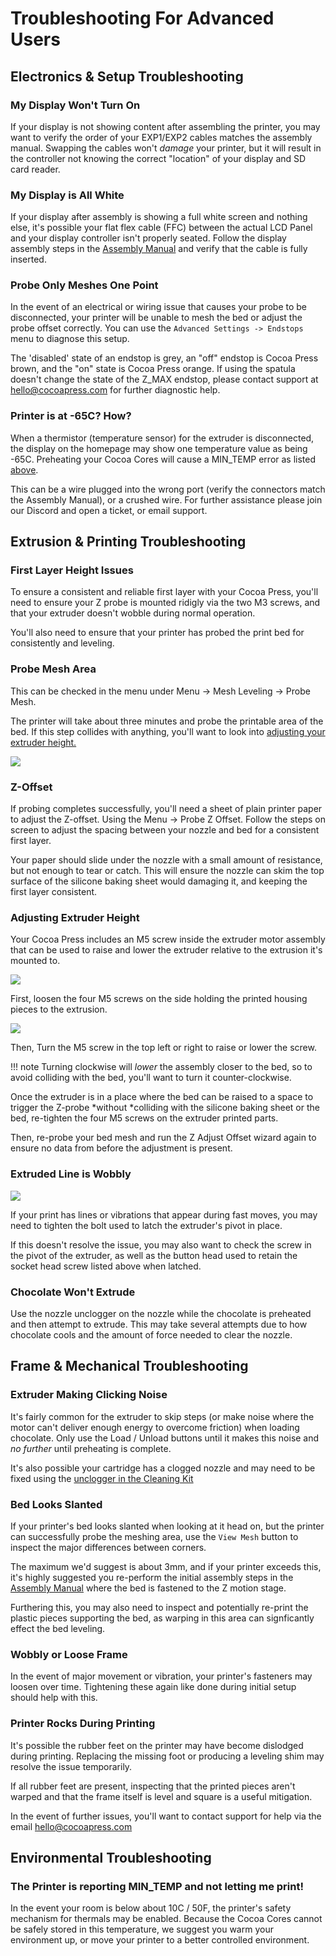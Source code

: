 # Troubleshooting For Advanced Users

## Electronics & Setup Troubleshooting

### My Display Won't Turn On

If your display is not showing content after assembling the printer, you may want to verify the order of your EXP1/EXP2 cables matches the assembly manual.  Swapping the cables won't *damage* your printer, but it will result in the controller not knowing the correct "location" of your display and SD card reader.

### My Display is All White
If your display after assembly is showing a full white screen and nothing else, it's possible your flat flex cable (FFC) between the actual LCD Panel and your display controller isn't properly seated.  Follow the display assembly steps in the [Assembly Manual](../Assembly/index.md) and verify that the cable is fully inserted.

### Probe Only Meshes One Point

In the event of an electrical or wiring issue that causes your probe to be disconnected, your printer will be unable to mesh the bed or adjust the probe offset correctly.  You can use the `Advanced Settings -> Endstops` menu to diagnose this setup.

The 'disabled' state of an endstop is grey, an "off" endstop is Cocoa Press brown, and the "on" state is Cocoa Press orange.  If using the spatula doesn't change the state of the Z_MAX endstop, please contact support at <a href="mailto:hello@cocoapress.com">hello@cocoapress.com</a> for further diagnostic help.

### Printer is at -65C?  How?

When a thermistor (temperature sensor) for the extruder is disconnected, the display on the homepage may show one temperature value as being -65C.  Preheating your Cocoa Cores will cause a MIN_TEMP error as listed [above](#the-printer-is-reporting-min_temp-and-not-letting-me-print).

This can be a wire plugged into the wrong port (verify the connectors match the Assembly Manual), or a crushed wire.  For further assistance please join our Discord and open a ticket, or email support.  

## Extrusion & Printing Troubleshooting

### First Layer Height Issues

To ensure a consistent and reliable first layer with your Cocoa Press, you'll need to ensure your Z probe is mounted ridigly via the two M3 screws, and that your extruder doesn't wobble during normal operation.

You'll also need to ensure that your printer has probed the print bed for consistently and leveling.  

### Probe Mesh Area

This can be checked in the menu under Menu -> Mesh Leveling -> Probe Mesh.

The printer will take about three minutes and probe the printable area of the bed.  If this step collides with anything, you'll want to look into [adjusting your extruder height.](#adjusting-extruder-height)

![](../img/printer/probing_mesh_main_menu.jpg)

### Z-Offset

If probing completes successfully, you'll need a sheet of plain printer paper to adjust the Z-offset.  Using the Menu -> Probe Z Offset.  Follow the steps on screen to adjust the spacing between your nozzle and bed for a consistent first layer.

Your paper should slide under the nozzle with a small amount of resistance, but not enough to tear or catch. This will ensure the nozzle can skim the top surface of the silicone baking sheet would damaging it, and keeping the first layer consistent.

### Adjusting Extruder Height

Your Cocoa Press includes an M5 screw inside the extruder motor assembly that can be used to raise and lower the extruder relative to the extrusion it's mounted to.

![](../img/printer/render_extruder_adjustment_m5.png)

First, loosen the four M5 screws on the side holding the printed housing pieces to the extrusion.

![](../img/troubleshooting/move_extruder_screw.jpg)

Then, Turn the M5 screw in the top left or right to raise or lower the screw.  

!!! note
    Turning clockwise will *lower* the assembly closer to the bed, so to avoid colliding with the bed, you'll want to turn it counter-clockwise.

Once the extruder is in a place where the bed can be raised to a space to trigger the Z-probe *without *colliding with the silicone baking sheet or the bed, re-tighten the four M5 screws on the extruder printed parts.

Then, re-probe your bed mesh and run the Z Adjust Offset wizard again to ensure no data from before the adjustment is present.

### Extruded Line is Wobbly

![](../img/troubleshooting/extruder_latch_wobbly_print.jpg)

If your print has lines or vibrations that appear during fast moves, you may need to tighten the bolt used to latch the extruder's pivot in place.

<!-- add close-up photo of extruder pivot -->

If this doesn't resolve the issue, you may also want to check the screw in the pivot of the extruder, as well as the button head used to retain the socket head screw listed above when latched.

### Chocolate Won't Extrude

Use the nozzle unclogger on the nozzle while the chocolate is preheated and then attempt to extrude.  This may take several attempts due to how chocolate cools and the amount of force needed to clear the nozzle.

## Frame & Mechanical Troubleshooting

### Extruder Making Clicking Noise

It's fairly common for the extruder to skip steps (or make noise where the motor can't deliver enough energy to overcome friction) when loading chocolate. Only use the Load / Unload buttons until it makes this noise and *no further* until preheating is complete.  

It's also possible your cartridge has a clogged nozzle and may need to be fixed using the [unclogger in the Cleaning Kit](https://cocoapress.com/products/cleaning-tools) 

### Bed Looks Slanted

If your printer's bed looks slanted when looking at it head on, but the printer can successfully probe the meshing area, use the `View Mesh` button to inspect the major differences between corners. 

<!-- TODO add photo of "view mesh" button -->

The maximum we'd suggest is about 3mm, and if your printer exceeds this, it's highly suggested you re-perform the initial assembly steps in the [Assembly Manual](../Assembly/index.md) where the bed is fastened to the Z motion stage.

<!-- TODO add photo of warped bed supports vs good ones -->

Furthering this, you may also need to inspect and potentially re-print the plastic pieces supporting the bed, as warping in this area can signficantly effect the bed leveling.

### Wobbly or Loose Frame

In the event of major movement or vibration, your printer's fasteners may loosen over time.  Tightening these again like done during initial setup should help with this.

### Printer Rocks During Printing

It's possible the rubber feet on the printer may have become dislodged during printing.  Replacing the missing foot or producing a leveling shim may resolve the issue temporarily.

If all rubber feet are present, inspecting that the printed pieces aren't warped and that the frame itself is level and square is a useful mitigation.

In the event of further issues, you'll want to contact support for help via the email <a href="mailto:hello@cocoapress.com">hello@cocoapress.com</a>

## Environmental Troubleshooting

### The Printer is reporting MIN_TEMP and not letting me print!

In the event your room is below about 10C / 50F, the printer's safety mechanism for thermals may be enabled.  Because the Cocoa Cores cannot be safely stored in this temperature, we suggest you warm your environment up, or move your printer to a better controlled environment.  